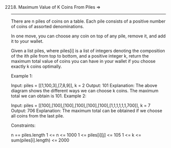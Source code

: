 2218. Maximum Value of K Coins From Piles  =>
-----------------------------------------


There are n piles of coins on a table. Each pile consists of a positive number of coins of assorted denominations.

In one move, you can choose any coin on top of any pile, remove it, and add it to your wallet.

Given a list piles, where piles[i] is a list of integers denoting the composition of the ith pile from top to bottom, and a positive integer k, return the maximum total value of coins you can have in your wallet if you choose exactly k coins optimally.

 

Example 1:


Input: piles = [[1,100,3],[7,8,9]], k = 2
Output: 101
Explanation:
The above diagram shows the different ways we can choose k coins.
The maximum total we can obtain is 101.
Example 2:

Input: piles = [[100],[100],[100],[100],[100],[100],[1,1,1,1,1,1,700]], k = 7
Output: 706
Explanation:
The maximum total can be obtained if we choose all coins from the last pile.
 

Constraints:

n == piles.length
1 <= n <= 1000
1 <= piles[i][j] <= 105
1 <= k <= sum(piles[i].length) <= 2000
